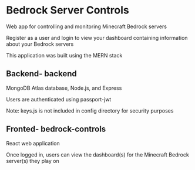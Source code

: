 # Bedrock Server Controls

Web app for controlling and monitoring Minecraft Bedrock servers

Register as a user and login to view your dashboard containing information about your Bedrock servers

This application was built using the MERN stack

## Backend- backend

MongoDB Atlas database, Node.js, and Express

Users are authenticated using passport-jwt

Note: keys.js is not included in config directory for security purposes

## Fronted- bedrock-controls

React web application

Once logged in, users can view the dashboard(s) for the Minecraft Bedrock server(s) they play on
